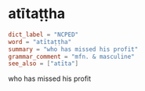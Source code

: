 # atītaṭṭha

``` toml
dict_label = "NCPED"
word = "atītaṭṭha"
summary = "who has missed his profit"
grammar_comment = "mfn. & masculine"
see_also = ["atīta"]
```

who has missed his profit

